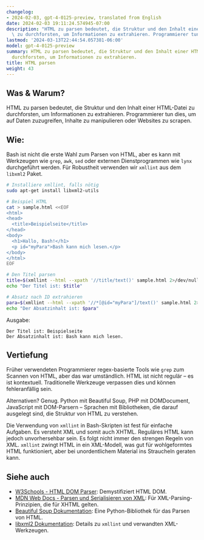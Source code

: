 ```yaml
---
changelog:
- 2024-02-03, gpt-4-0125-preview, translated from English
date: 2024-02-03 19:11:24.574945-07:00
description: "HTML zu parsen bedeutet, die Struktur und den Inhalt einer HTML-Datei\
  \ zu durchforsten, um Informationen zu extrahieren. Programmierer tun dies, um auf\u2026"
lastmod: '2024-03-13T22:44:54.057381-06:00'
model: gpt-4-0125-preview
summary: HTML zu parsen bedeutet, die Struktur und den Inhalt einer HTML-Datei zu
  durchforsten, um Informationen zu extrahieren.
title: HTML parsen
weight: 43
---
```


## Was & Warum?

HTML zu parsen bedeutet, die Struktur und den Inhalt einer HTML-Datei zu durchforsten, um Informationen zu extrahieren. Programmierer tun dies, um auf Daten zuzugreifen, Inhalte zu manipulieren oder Websites zu scrapen.

## Wie:

Bash ist nicht die erste Wahl zum Parsen von HTML, aber es kann mit Werkzeugen wie `grep`, `awk`, `sed` oder externen Dienstprogrammen wie `lynx` durchgeführt werden. Für Robustheit verwenden wir `xmllint` aus dem `libxml2` Paket.

```bash
# Installiere xmllint, falls nötig
sudo apt-get install libxml2-utils

# Beispiel HTML
cat > sample.html <<EOF
<html>
<head>
  <title>Beispielseite</title>
</head>
<body>
  <h1>Hallo, Bash!</h1>
  <p id="myPara">Bash kann mich lesen.</p>
</body>
</html>
EOF

# Den Titel parsen
title=$(xmllint --html --xpath '//title/text()' sample.html 2>/dev/null)
echo "Der Titel ist: $title"

# Absatz nach ID extrahieren
para=$(xmllint --html --xpath '//*[@id="myPara"]/text()' sample.html 2>/dev/null)
echo "Der Absatzinhalt ist: $para"
```

Ausgabe:
```
Der Titel ist: Beispielseite
Der Absatzinhalt ist: Bash kann mich lesen.
```

## Vertiefung

Früher verwendeten Programmierer regex-basierte Tools wie `grep` zum Scannen von HTML, aber das war umständlich. HTML ist nicht regulär – es ist kontextuell. Traditionelle Werkzeuge verpassen dies und können fehleranfällig sein.

Alternativen? Genug. Python mit Beautiful Soup, PHP mit DOMDocument, JavaScript mit DOM-Parsern – Sprachen mit Bibliotheken, die darauf ausgelegt sind, die Struktur von HTML zu verstehen.

Die Verwendung von `xmllint` in Bash-Skripten ist fest für einfache Aufgaben. Es versteht XML und somit auch XHTML. Reguläres HTML kann jedoch unvorhersehbar sein. Es folgt nicht immer den strengen Regeln von XML. `xmllint` zwingt HTML in ein XML-Modell, was gut für wohlgeformtes HTML funktioniert, aber bei unordentlichem Material ins Straucheln geraten kann.

## Siehe auch

- [W3Schools - HTML DOM Parser](https://www.w3schools.com/xml/dom_intro.asp): Demystifiziert HTML DOM.
- [MDN Web Docs - Parsen und Serialisieren von XML](https://developer.mozilla.org/en-US/docs/Web/Guide/Parsing_and_serializing_XML): Für XML-Parsing-Prinzipien, die für XHTML gelten.
- [Beautiful Soup Dokumentation](https://www.crummy.com/software/BeautifulSoup/bs4/doc/): Eine Python-Bibliothek für das Parsen von HTML.
- [libxml2 Dokumentation](http://xmlsoft.org/): Details zu `xmllint` und verwandten XML-Werkzeugen.
